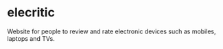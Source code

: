 # elecritic
Website for people to review and rate electronic devices such as mobiles, laptops and TVs.
